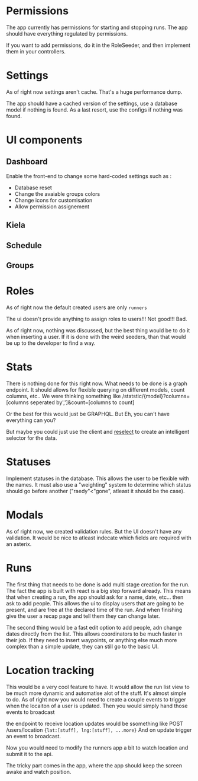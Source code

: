 # Permissions

The app currently has permissions for starting and stopping runs.
The app should have everything regulated by permissions.

If you want to add permissions, do it in the RoleSeeder, and then implement them in your controllers.

# Settings

As of right now settings aren't cache. That's a huge performance dump.

The app should have a cached version of the settings, use a database model if nothing is found. As a last resort, use the configs if nothing was found.


# UI components
## Dashboard
Enable the front-end to change some hard-coded settings such as :
- Database reset
- Change the avaiable groups colors
- Change icons for customisation
- Allow permission assignement

## Kiela
## Schedule
## Groups

# Roles

As of right now the default created users are only `runners`

The ui doesn't provide anything to assign roles to users!!! Not good!!! Bad.

As of right now, nothing was discussed, but the best thing would be to do it when inserting a user.
If it is done with the weird seeders, than that would be up to the developer to find a way.

# Stats

There is nothing done for this right now. What needs to be done is a graph endpoint. It should allows for flexible querying on different models, count columns, etc..
We were thinking something like
/statstic/{model}?columns=[columns seperated by',']&count=[columns to count]
 
Or the best for this would just be GRAPHQL. But Eh, you can't have everything can you?

But maybe you could just use the client and [reselect](https://github.com/reactjs/reselect) to create an intelligent selector for the data.

# Statuses
 
Implement statuses in the database. This allows the user to be flexible with the names.
It must also use a "weighting" system to determine which status should go before another ("raedy"<"gone", atleast it should be the case). 

# Modals
 
As of right now, we created validation rules. But the UI doesn't have any validation. It would be nice to atleast indecate which fields are required with an asterix.
 
# Runs
 
The first thing that needs to be done is add multi stage creation for the run.
The fact the app is built with react is a big step forward already.
This means that when creating a run, the app should ask for a name, date, etc... then ask to add people.
This allows the ui to display users that are going to be present, and are free at the declared time of the run.
And when finishing give the user a recap page and tell them they can change later.
 
The second thing would be a fast edit option to add people, adn change dates directly from the list.
This allows coordinators to be much faster in their job. 
If they need to insert waypoints, or anything else much more complex than a simple update, they can still go to the basic UI.
 
# Location tracking

This would be a very cool feature to have. It would allow the run list view to be much more dynamic and automatise alot of the stuff.
It's almost simple to do. As of right now you would need to create a couple events to trigger when the locaiton of a user is updated.
Then you would simply hand those events to broadcast

the endpoint to receive location updates would be ssomething like POST /users/location `{lat:[stuff], lng:[stuff], ...more}`
And on update trigger an event to broadcast.

Now you would need to modify the runners app a bit to watch location and submit it to the api.

The tricky part comes in the app, where the app should keep the screen awake and watch position.
